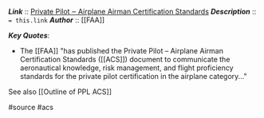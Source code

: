 ***Link***      :: [Private Pilot ‒ Airplane Airman Certification Standards](https://www.faa.gov/sites/faa.gov/files/training_testing/testing/acs/private_airplane_acs_change_1.pdf)
***Description***      :: `= this.link`
***Author*** :: [[FAA]]

***Key Quotes***:
* The [[FAA]] "has published the Private Pilot – Airplane Airman Certification Standards ([[ACS]]) document to communicate the aeronautical knowledge, risk management, and flight proficiency standards for the private pilot certification in the airplane category..."

See also [[Outline of PPL ACS]]

#source #acs